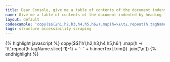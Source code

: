 ```yaml
---
title: Dear Console, give me a table of contents of the document indented by heading level
name: Give me a table of contents of the document indented by heading level
layout: default
codeexample: 'copy($$(±h1,h2,h3,h4,h5,h6±).map(h=>±\t±.repeat(h.tagName.slice(-1)-1)+±-±+h.innerText.trim()).join(±\n±))'
tags: structure accessibility scraping
---
```


{% highlight javascript %}
copy($$('h1,h2,h3,h4,h5,h6')
  .map(h => '\t'.repeat(h.tagName.slice(-1)-1) + 
        '- ' + h.innerText.trim())
.join('\n'))
{% endhighlight %}    